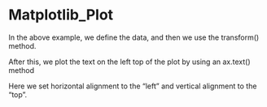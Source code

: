 # Matplotlib_Plot

In the above example, we define the data, and then we use the transform() method.

After this, we plot the text on the left top of the plot by using an ax.text() method

Here we set horizontal alignment to the “left” and vertical alignment to the “top”.
